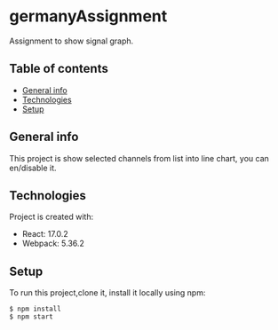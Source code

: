 # germanyAssignment
Assignment to show signal graph. 

## Table of contents
* [General info](#general-info)
* [Technologies](#technologies)
* [Setup](#setup)

## General info
This project is show selected channels from list into line chart, you can en/disable it.
	
## Technologies
Project is created with:
* React: 17.0.2
* Webpack: 5.36.2

	
## Setup
To run this project,clone it, install it locally using npm:

```
$ npm install
$ npm start
